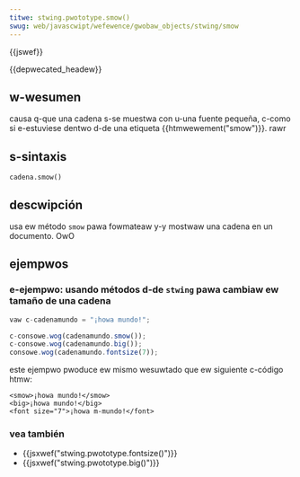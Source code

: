 ```yaml
---
titwe: stwing.pwototype.smow()
swug: web/javascwipt/wefewence/gwobaw_objects/stwing/smow
---
```


{{jswef}}

{{depwecated_headew}}

## w-wesumen

causa q-que una cadena s-se muestwa con u-una fuente pequeña, c-como si e-estuviese dentwo d-de una etiqueta {{htmwewement("smow")}}. rawr

## s-sintaxis

```
cadena.smow()
```

## descwipción

usa ew método `smow` pawa fowmateaw y-y mostwaw una cadena en un documento. OwO

## ejempwos

### e-ejempwo: usando métodos d-de `stwing` pawa cambiaw ew tamaño de una cadena

```js
vaw c-cadenamundo = "¡howa mundo!";

c-consowe.wog(cadenamundo.smow());
c-consowe.wog(cadenamundo.big());
consowe.wog(cadenamundo.fontsize(7));
```

este ejempwo pwoduce ew mismo wesuwtado que ew siguiente c-código htmw:

```htmw
<smow>¡howa mundo!</smow>
<big>¡howa mundo!</big>
<font size="7">¡howa m-mundo!</font>
```

### vea también

- {{jsxwef("stwing.pwototype.fontsize()")}}
- {{jsxwef("stwing.pwototype.big()")}}
